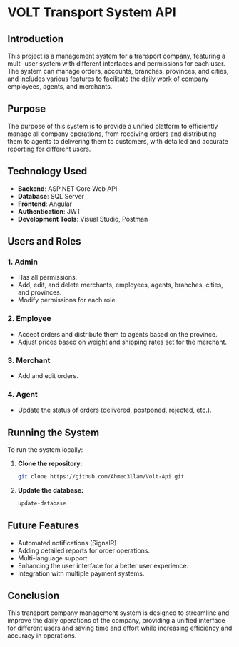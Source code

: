 # VOLT Transport System API

## Introduction

This project is a management system for a transport company, featuring a multi-user system with different interfaces and permissions for each user. The system can manage orders, accounts, branches, provinces, and cities, and includes various features to facilitate the daily work of company employees, agents, and merchants.

## Purpose

The purpose of this system is to provide a unified platform to efficiently manage all company operations, from receiving orders and distributing them to agents to delivering them to customers, with detailed and accurate reporting for different users.

## Technology Used

- **Backend**: ASP.NET Core Web API
- **Database**: SQL Server
- **Frontend**: Angular
- **Authentication**: JWT
- **Development Tools**: Visual Studio, Postman

## Users and Roles

### 1. Admin
- Has all permissions.
- Add, edit, and delete merchants, employees, agents, branches, cities, and provinces.
- Modify permissions for each role.

### 2. Employee
- Accept orders and distribute them to agents based on the province.
- Adjust prices based on weight and shipping rates set for the merchant.

### 3. Merchant
- Add and edit orders.

### 4. Agent
- Update the status of orders (delivered, postponed, rejected, etc.).

## Running the System

To run the system locally:

1. **Clone the repository:**

    ```sh
    git clone https://github.com/Ahmed3llam/Volt-Api.git
    ```

2. **Update the database:**

    ```sh
    update-database
    ```


## Future Features

- Automated notifications (SignalR)
- Adding detailed reports for order operations.
- Multi-language support.
- Enhancing the user interface for a better user experience.
- Integration with multiple payment systems.

## Conclusion

This transport company management system is designed to streamline and improve the daily operations of the company, providing a unified interface for different users and saving time and effort while increasing efficiency and accuracy in operations.
